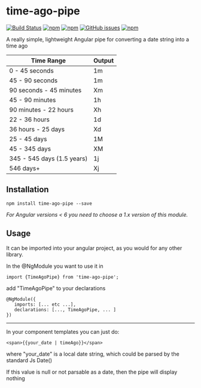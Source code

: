 # time-ago-pipe

[![Build Status](https://travis-ci.org/AndrewPoyntz/time-ago-pipe.svg?branch=master)](https://travis-ci.org/AndrewPoyntz/time-ago-pipe) [![npm](https://img.shields.io/npm/v/time-ago-pipe.svg)](https://www.npmjs.com/package/time-ago-pipe) [![npm](https://img.shields.io/npm/dt/time-ago-pipe.svg?maxAge=25920)](https://www.npmjs.com/package/time-ago-pipe) [![GitHub issues](https://img.shields.io/github/issues/AndrewPoyntz/time-ago-pipe.svg?maxAge=25920?style=plastic)](https://github.com/AndrewPoyntz/time-ago-pipe/issues) [![npm](https://img.shields.io/npm/l/time-ago-pipe.svg?maxAge=25920?style=plastic)](https://github.com/AndrewPoyntz/time-ago-pipe/blob/master/LICENSE)

A really simple, lightweight Angular pipe for converting a date string into
a time ago

|Time Range|Output|
|---|---|
|0 - 45 seconds             | 1m      |
|45 - 90 seconds            | 1m           |
|90 seconds - 45 minutes    | Xm          |
|45 - 90 minutes            | 1h            |
|90 minutes - 22 hours      | Xh            |
|22 - 36 hours              | 1d              |
|36 hours - 25 days         | Xd             |
|25 - 45 days               | 1M            |
|45 - 345 days              | XM           |
|345 - 545 days (1.5 years) | 1j             |
|546 days+                  | Xj            |

## Installation

```
npm install time-ago-pipe --save
```

_For Angular versions < 6 you need to choose a 1.x version of this module._

## Usage

It can be imported into your angular project, as you would for any other library.

In the @NgModule you want to use it in

```
import {TimeAgoPipe} from 'time-ago-pipe';
```

add "TimeAgoPipe" to your declarations

```
@NgModule({
   imports: [... etc ...],
   declarations: [..., TimeAgoPipe, ... ]
})
```

---

In your component templates you can just do:

```
<span>{{your_date | timeAgo}}</span>
```

where "your_date" is a local date string, which could be parsed by the standard
Js Date()

If this value is null or not parsable as a date, then the pipe will display nothing
